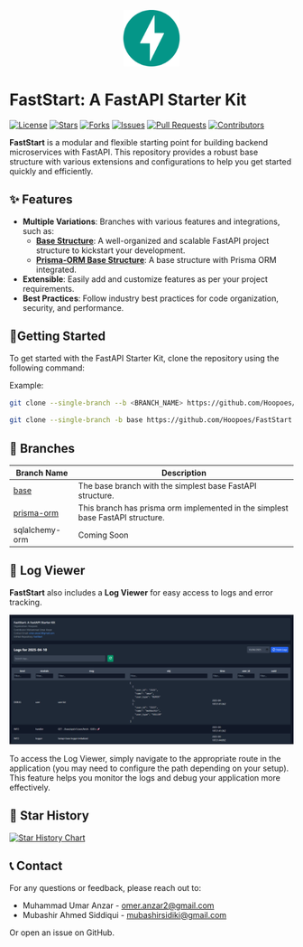 <p align="center" width="100%">
  <img src="images/fastapi.svg" alt="fastapi-logo" width="100">
</p>





# FastStart: A FastAPI Starter Kit
[![License](https://img.shields.io/github/license/Hoopoes/FastStart?style=flat-square&labelColor=343b41)](https://github.com/Hoopoes/FastStart/blob/main/LICENSE)
[![Stars](https://img.shields.io/github/stars/Hoopoes/FastStart?style=flat-square&labelColor=343b41)](https://github.com/Hoopoes/FastStart/stargazers)
[![Forks](https://img.shields.io/github/forks/Hoopoes/FastStart?style=flat-square&labelColor=343b41)](https://github.com/Hoopoes/FastStart/network/members)
[![Issues](https://img.shields.io/github/issues/Hoopoes/FastStart?style=flat-square&labelColor=343b41)](https://github.com/Hoopoes/FastStart/issues)
[![Pull Requests](https://img.shields.io/github/issues-pr/Hoopoes/FastStart?style=flat-square&labelColor=343b41)](https://github.com/Hoopoes/FastStart/pulls)
[![Contributors](https://img.shields.io/github/contributors/Hoopoes/FastStart?style=flat-square&labelColor=343b41)](https://github.com/Hoopoes/FastStart/graphs/contributors)


**FastStart** is a modular and flexible starting point for building backend microservices with FastAPI. This repository provides a robust base structure with various extensions and configurations to help you get started quickly and efficiently.

## ✨ Features

- **Multiple Variations**: Branches with various features and integrations, such as:
  - [**Base Structure**](https://github.com/Hoopoes/FastStart/tree/base): A well-organized and scalable FastAPI project structure to kickstart your development.
  - [**Prisma-ORM Base Structure**](https://github.com/Hoopoes/FastStart/tree/prisma-orm): A base structure with Prisma ORM integrated.
- **Extensible**: Easily add and customize features as per your project requirements.
- **Best Practices**: Follow industry best practices for code organization, security, and performance.

## 🚀Getting Started

To get started with the FastAPI Starter Kit, clone the repository using the following command:

Example:
```bash
git clone --single-branch --b <BRANCH_NAME> https://github.com/Hoopoes/FastStart.git
```

```bash
git clone --single-branch -b base https://github.com/Hoopoes/FastStart.git
```

## 🌱 Branches

| Branch Name                                                        | Description                                                                    |
|--------------------------------------------------------------------|--------------------------------------------------------------------------------|
| [base](https://github.com/Hoopoes/FastStart/tree/base)             | The base branch with the simplest base FastAPI structure.                      |
| [prisma-orm](https://github.com/Hoopoes/FastStart/tree/prisma-orm) | This branch has prisma orm implemented in the simplest base FastAPI structure. |
| sqlalchemy-orm                                                     | Coming Soon                                                                    |

## 📂 Log Viewer

**FastStart** also includes a **Log Viewer** for easy access to logs and error tracking.

![Logger Viewer](images/log_viewer.png)

To access the Log Viewer, simply navigate to the appropriate route in the application (you may need to configure the path depending on your setup). This feature helps you monitor the logs and debug your application more effectively.

## 🌟 Star History

[![Star History Chart](https://api.star-history.com/svg?repos=Hoopoes/FastStart&type=Timeline)](https://star-history.com/#Hoopoes/FastStart&Timeline)

## 📞 Contact

For any questions or feedback, please reach out to:
- Muhammad Umar Anzar - omer.anzar2@gmail.com
- Mubashir Ahmed Siddiqui - mubashirsidiki@gmail.com

Or open an issue on GitHub.
